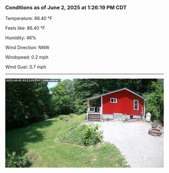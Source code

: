 ### Conditions as of June 2, 2025 at 1:26:19 PM CDT 

Temperature: 86.40 &deg;F

Feels like: 86.40 &deg;F

Humidity: 46%

Wind Direction: NNW

Windspeed: 0.2 mph

Wind Gust: 0.7 mph

---

<img src="./images/latest.jpeg"/>

